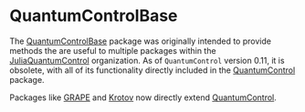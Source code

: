 # QuantumControlBase

The [QuantumControlBase](https://github.com/JuliaQuantumControl/QuantumControlBase.jl) package was originally intended to provide methods the are useful to multiple packages within the [JuliaQuantumControl](https://github.com/juliaquantumcontrol) organization. As of `QuantumControl` version 0.11, it is obsolete, with all of its functionality directly included in the [QuantumControl](https://github.com/JuliaQuantumControl/QuantumControl.jl) package.

Packages like [GRAPE](https://github.com/JuliaQuantumControl/GRAPE.jl) and [Krotov](https://github.com/JuliaQuantumControl/Krotov.jl) now directly extend [QuantumControl](https://github.com/JuliaQuantumControl/QuantumControl.jl).
